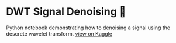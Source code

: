 # DWT Signal Denoising 🥇
Python notebook demonstrating how to denoising a signal using the descrete wavelet transform.
[view on Kaggle](https://www.kaggle.com/jackvial/dwt-signal-denoising)
